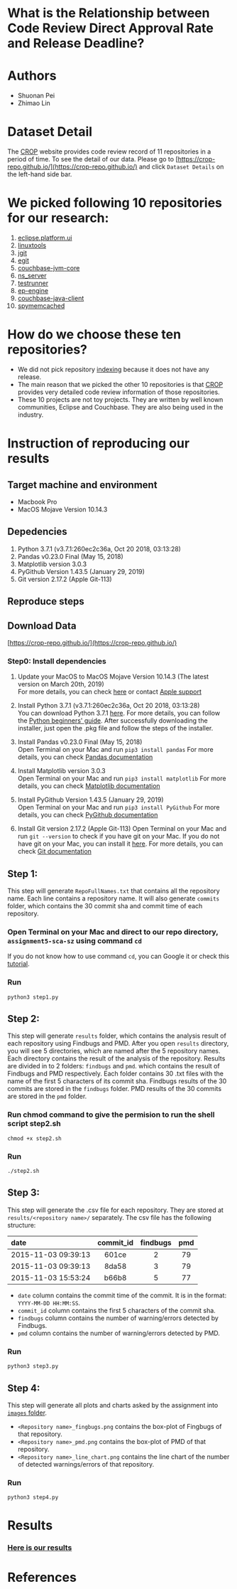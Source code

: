 # What is the Relationship between Code Review Direct Approval Rate and Release Deadline?

# Authors
* Shuonan Pei
* Zhimao Lin

# Dataset Detail
The [CROP](https://crop-repo.github.io) website provides code review record of 11 repositories in a period of time.
To see the detail of our data. Please go to [https://crop-repo.github.io/](https://crop-repo.github.io/) and click `Dataset Details` on the left-hand side bar.

# We picked following 10 repositories for our research:
1. [eclipse.platform.ui](https://github.com/eclipse/eclipse.platform.ui)
2. [linuxtools](https://github.com/eclipse/linuxtools)
3. [jgit](https://github.com/eclipse/jgit)
4. [egit](https://github.com/eclipse/egit)
5. [couchbase-jvm-core](https://github.com/couchbase/couchbase-jvm-core)
6. [ns_server](https://github.com/couchbase/ns_server)
7. [testrunner](https://github.com/couchbase/testrunner)
8. [ep-engine](https://github.com/couchbase/ep-engine)
9. [couchbase-java-client](https://github.com/couchbase/couchbase-java-client)
10. [spymemcached](https://github.com/couchbase/spymemcached)

# How do we choose these ten repositories? 
* We did not pick repository [indexing](https://github.com/couchbase/indexing) because it does not have any release. 
* The main reason that we picked the other 10 repositories is that [CROP](https://crop-repo.github.io) provides very detailed code review information of those repositories. 
* These 10 projects are not toy projects. They are written by well known communities, Eclipse and Couchbase. They are also being used in the industry. 

# Instruction of reproducing our results



## Target machine and environment
* Macbook Pro
* MacOS Mojave Version 10.14.3

## Depedencies
1. Python 3.7.1 (v3.7.1:260ec2c36a, Oct 20 2018, 03:13:28)
2. Pandas v0.23.0 Final (May 15, 2018)
3. Matplotlib version 3.0.3
4. PyGithub Version 1.43.5 (January 29, 2019)
5. Git version 2.17.2 (Apple Git-113)

## Reproduce steps
## Download Data
[https://crop-repo.github.io/](https://crop-repo.github.io/)
### Step0: Install dependencies
1. Update your MacOS to MacOS Mojave Version 10.14.3 (The latest version on March 20th, 2019) <br> 
   For more details, you can check [here](https://support.apple.com/en-ca/macos/mojave) or contact [Apple support](https://getsupport.apple.com/?caller=psp&PRKEYS=PF6)

2. Install Python 3.7.1 (v3.7.1:260ec2c36a, Oct 20 2018, 03:13:28) <br>
   You can download Python 3.7.1 [here](https://www.python.org/ftp/python/3.7.1/python-3.7.1-macosx10.6.pkg). For more details, you can follow the [Python beginners' guide](https://wiki.python.org/moin/BeginnersGuide/Download). After successfully downloading the installer, just open the .pkg file and follow the steps of the installer.

3. Install Pandas v0.23.0 Final (May 15, 2018) <br>
   Open Terminal on your Mac and run 
   ```pip3 install pandas```
   For more details, you can check [Pandas documentation](https://pandas.pydata.org/)

4. Install Matplotlib version 3.0.3 <br>
    Open Terminal on your Mac and run 
   ```pip3 install matplotlib```
   For more details, you can check [Matplotlib documentation](https://matplotlib.org/users/installing.html)

5. Install PyGithub Version 1.43.5 (January 29, 2019) <br>
    Open Terminal on your Mac and run 
    ```pip3 install PyGithub```
    For more details, you can check [PyGithub documentation](https://pygithub.readthedocs.io/en/latest/introduction.html#download-and-install)

6. Install Git version 2.17.2 (Apple Git-113)
    Open Terminal on your Mac and run 
    ```git --version```
    to check if you have git on your Mac. 
    If you do not have git on your Mac, you can install it [here](https://git-scm.com/download/mac). For more details, you can check [Git documentation](https://git-scm.com/)

## Step 1: 
This step will generate `RepoFullNames.txt` that contains all the repository name. Each line contains a repository name. It will also generate `commits` folder, which contains the 30 commit sha and commit time of each repository.

### Open Terminal on your Mac and direct to our repo directory, `assignment5-sca-sz` using command `cd` <br>
  If you do not know how to use command `cd`, you can Google it or check this [tutorial](https://macpaw.com/how-to/use-terminal-on-mac).
### Run 
  ```python3 step1.py```

## Step 2: 
This step will generate `results` folder, which contains the analysis result of each repository using Findbugs and PMD. After you open `results` directory, you will see 5 directories, which are named after the 5 repository names. Each directory contains the result of the analysis of the repository. Results are divided in to 2 folders: `findbugs` and `pmd`. which contains the result of Findbugs and PMD respectively. Each folder contains 30 .txt files with the name of the first 5 characters of its commit sha. Findbugs results of the 30 commits are stored in the `findbugs` folder. PMD results of the 30 commits are stored in the `pmd` folder. 

### Run chmod command to give the permision to run the shell script step2.sh
  ```chmod +x step2.sh```
### Run 
  ```./step2.sh```

## Step 3: 
This step will generate the .csv file for each repository. They are stored at `results/<repository name>/` separately. The csv file has the following structure:

|date|commit_id|findbugs|pmd|
|:-------------------|:---------:|:------:|:------:|
|2015-11-03 09:39:13|601ce|2|79|
|2015-11-03 09:39:13|8da58|3|79|
|2015-11-03 15:53:24|b66b8|5|77|

* `date` column contains the commit time of the commit. It is in the format: `YYYY-MM-DD HH:MM:SS`.
* `commit_id` column contains the first 5 characters of the commit sha. 
* `findbugs` column contains the number of warning/errors detected by Findbugs.
* `pmd` column contains the number of warning/errors detected by PMD.

### Run 
  ```python3 step3.py```

## Step 4: 
This step will generate all plots and charts asked by the assignment into [`images` folder](https://github.com/cmput402-w19/assignment5-sca-sz/tree/master/images).
* `<Repository name>_fingbugs.png` contains the box-plot of Fingbugs of that repository.
* `<Repository name>_pmd.png` contains the box-plot of PMD of that repository.
* `<Repository name>_line_chart.png` contains the line chart of the number of detected warnings/errors of that repository.

### Run 
  ```python3 step4.py```


# Results
### [Here is our results](https://github.com/cmput402-w19/assignment5-sca-sz/blob/master/Results.md)


# References